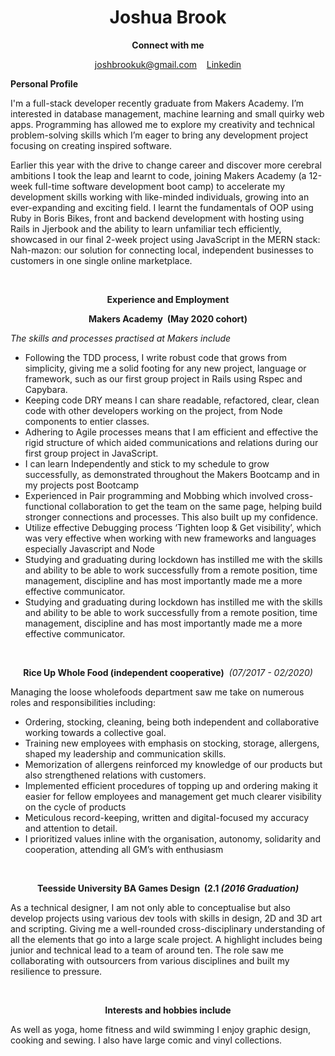 <div align="center">
  <h1>Joshua Brook</h1>

**Connect with me**<br>
<p><a href = "joshbrookuk@gmail.com">joshbrookuk@gmail.com</a>&nbsp;&nbsp;&nbsp;
<a href="https://www.linkedin.com/in/joshua-brook-84b4131b4/">Linkedin</a></p></div>

**Personal Profile**

I'm a full-stack developer recently graduate from Makers Academy. I’m interested in database management, machine learning and small quirky web apps. Programming has allowed me to explore my creativity and technical problem-solving skills which I’m eager to bring any development project focusing on creating inspired software.

Earlier this year with the drive to change career and discover more cerebral ambitions I took the leap and learnt to code, joining Makers Academy (a 12-week full-time software development boot camp) to accelerate my development skills working with like-minded individuals, growing into an ever-expanding and exciting field. I learnt the fundamentals of OOP using Ruby in Boris Bikes, front and backend development with hosting using Rails in Jjerbook and the ability to learn unfamiliar tech efficiently, showcased in our final 2-week project using JavaScript in the MERN stack: Nah-mazon: our solution for connecting local, independent businesses to customers in one single online marketplace.

<br>

<div align="center">
<p><b>Experience and Employment</b></p></div>

<div align="center">
<p><b>Makers Academy&nbsp;&nbsp;(May 2020 cohort)</b></p></div>

<div><p><i>The skills and processes practised at Makers include </i></p></div>

* Following the TDD process, I write robust code that grows from simplicity, giving me a solid footing for any new project, language or framework, such as our first group project in Rails using Rspec and Capybara.
* Keeping code DRY means I can share readable, refactored, clear, clean code with other developers working on the project, from Node components to entier classes.  
* Adhering to Agile processes means that I am efficient and effective the rigid structure of which aided communications and relations during our first group project in JavaScript.
* I can learn Independently and stick to my schedule to grow successfully, as demonstrated throughout the Makers Bootcamp and in my projects post Bootcamp
* Experienced in Pair programming and Mobbing which involved cross-functional collaboration to get the team on the same page, helping build stronger connections and processes. This also built up my confidence.  
* Utilize effective Debugging process ‘Tighten loop & Get visibility’, which was very effective when working with new frameworks and languages especially Javascript and Node
* Studying and graduating during lockdown has instilled me with the skills and ability to be able to work successfully from a remote position, time management, discipline and has most importantly made me a more effective communicator.
* Studying and graduating during lockdown has instilled me with the skills and ability to be able to work successfully from a remote position, time management, discipline and has most importantly made me a more effective communicator.

<br>

<div align="center">
<p><b>Rice Up Whole Food (independent cooperative)</b>&nbsp;&nbsp;<i>(07/2017 - 02/2020)</i><br></p></div>

Managing the loose wholefoods department saw me take on numerous roles and responsibilities including:

* Ordering, stocking, cleaning, being both independent and collaborative working towards a collective goal.
* Training new employees with emphasis on stocking, storage, allergens, shaped my leadership and communication skills.
* Memorization of allergens reinforced my knowledge of our products but also strengthened relations with customers.
* Implemented efficient procedures of topping up and ordering making it easier for fellow employees and management get much clearer visibility on the cycle of products
* Meticulous record-keeping, written and digital-focused my accuracy and attention to detail.
* I prioritized values inline with the organisation, autonomy, solidarity and cooperation, attending all GM’s with enthusiasm


<br>

<div align="center">
<p><b>Teesside University BA Games Design&nbsp;&nbsp;(2.1&nbsp;<i>(2016 Graduation)</i></b><br></p></div>

As a technical designer, I am not only able to conceptualise but also develop projects using various dev tools with skills in design, 2D and 3D art and scripting. Giving me a well-rounded cross-disciplinary understanding of all the elements that go into a large scale project. A highlight includes being junior and technical lead to a team of around ten. The role saw me collaborating with outsourcers from various disciplines and built my resilience to pressure.

<br>

<div align="center">
<p><b>Interests and hobbies include</b><br></p></div>

As well as yoga, home fitness and wild swimming I enjoy graphic design, cooking and sewing. I also have large comic and vinyl collections.
